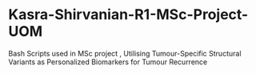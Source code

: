 # Kasra-Shirvanian-R1-MSc-Project-UOM
Bash Scripts used in MSc project , Utilising Tumour-Specific Structural Variants as Personalized Biomarkers for Tumour Recurrence
